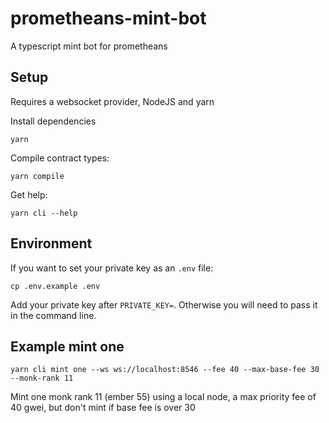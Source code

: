 # prometheans-mint-bot

A typescript mint bot for prometheans

## Setup

Requires a websocket provider, NodeJS and yarn

Install dependencies

```
yarn
```

Compile contract types:

```
yarn compile
```

Get help:

```
yarn cli --help
```

## Environment

If you want to set your private key as an `.env` file:

```
cp .env.example .env
```

Add your private key after `PRIVATE_KEY=`. Otherwise you will need to pass it in the command line.

## Example mint one

```
yarn cli mint one --ws ws://localhost:8546 --fee 40 --max-base-fee 30 --monk-rank 11
```

Mint one monk rank 11 (ember 55) using a local node, a max priority fee of 40 gwei, but don't mint if base fee is over 30
